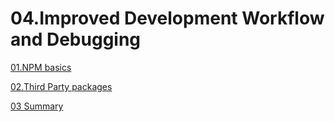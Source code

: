 # 04.Improved Development Workflow and Debugging

[01.NPM basics](04%20Improved%20Development%20Workflow%20and%20Debugging%20b99634c02e914b18b8f2bc1037b60b7a/01%20NPM%20basics%2072c4e3dc2e314198a1441200f02f42b3.md)

[02.Third Party packages](04%20Improved%20Development%20Workflow%20and%20Debugging%20b99634c02e914b18b8f2bc1037b60b7a/02%20Third%20Party%20packages%20f3ed20bf0c1f4eedbc0b378fe502691e.md)

[03 Summary](04%20Improved%20Development%20Workflow%20and%20Debugging%20b99634c02e914b18b8f2bc1037b60b7a/03%20Summary%20b1f2e2e99f9b4c12b1920e77f4346980.md)